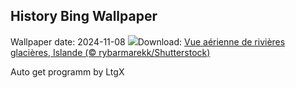 ## History Bing Wallpaper
Wallpaper date: 2024-11-08
![](https://www.bing.com/th?id=OHR.GlacialRivers_FR-FR7112624449_UHD.jpg&w=1000)Download: [Vue aérienne de rivières glacières, Islande (© rybarmarekk/Shutterstock)](https://www.bing.com/th?id=OHR.GlacialRivers_FR-FR7112624449_UHD.jpg)

Auto get programm by LtgX
